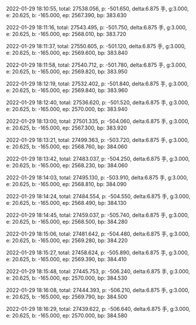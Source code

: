 2022-01-29 18:10:55, total: 27538.056, p: -501.650, delta:6.875 手, g:3.000, e: 20.625, b: -165.000, ep: 2567.390, bp: 383.630

2022-01-29 18:11:16, total: 27543.495, p: -501.750, delta:6.875 手, g:3.000, e: 20.625, b: -165.000, ep: 2568.010, bp: 383.720

2022-01-29 18:11:37, total: 27550.605, p: -501.120, delta:6.875 手, g:3.000, e: 20.625, b: -165.000, ep: 2569.600, bp: 383.840

2022-01-29 18:11:58, total: 27540.712, p: -501.780, delta:6.875 手, g:3.000, e: 20.625, b: -165.000, ep: 2569.820, bp: 383.950

2022-01-29 18:12:19, total: 27532.402, p: -501.840, delta:6.875 手, g:3.000, e: 20.625, b: -165.000, ep: 2569.840, bp: 383.960

2022-01-29 18:12:40, total: 27536.620, p: -501.520, delta:6.875 手, g:3.000, e: 20.625, b: -165.000, ep: 2570.000, bp: 383.940

2022-01-29 18:13:00, total: 27501.335, p: -504.060, delta:6.875 手, g:3.000, e: 20.625, b: -165.000, ep: 2567.300, bp: 383.920

2022-01-29 18:13:21, total: 27499.363, p: -503.720, delta:6.875 手, g:3.000, e: 20.625, b: -165.000, ep: 2568.760, bp: 384.060

2022-01-29 18:13:42, total: 27483.037, p: -504.250, delta:6.875 手, g:3.000, e: 20.625, b: -165.000, ep: 2568.230, bp: 384.060

2022-01-29 18:14:03, total: 27495.130, p: -503.910, delta:6.875 手, g:3.000, e: 20.625, b: -165.000, ep: 2568.810, bp: 384.090

2022-01-29 18:14:24, total: 27484.554, p: -504.550, delta:6.875 手, g:3.000, e: 20.625, b: -165.000, ep: 2568.490, bp: 384.130

2022-01-29 18:14:45, total: 27459.037, p: -505.740, delta:6.875 手, g:3.000, e: 20.625, b: -165.000, ep: 2568.500, bp: 384.280

2022-01-29 18:15:06, total: 27481.642, p: -504.480, delta:6.875 手, g:3.000, e: 20.625, b: -165.000, ep: 2569.280, bp: 384.220

2022-01-29 18:15:27, total: 27458.624, p: -505.890, delta:6.875 手, g:3.000, e: 20.625, b: -165.000, ep: 2569.390, bp: 384.410

2022-01-29 18:15:48, total: 27445.753, p: -506.240, delta:6.875 手, g:3.000, e: 20.625, b: -165.000, ep: 2570.000, bp: 384.530

2022-01-29 18:16:08, total: 27444.393, p: -506.210, delta:6.875 手, g:3.000, e: 20.625, b: -165.000, ep: 2569.790, bp: 384.500

2022-01-29 18:16:29, total: 27439.622, p: -506.640, delta:6.875 手, g:3.000, e: 20.625, b: -165.000, ep: 2570.000, bp: 384.580